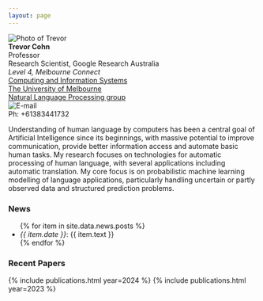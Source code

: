 ```yaml
---
layout: page
---
```


<div class="row">
    <div class="col-sm-3"><img src="{{ site.baseurl }}public/mug18.png" alt="Photo of Trevor"></div> 
    <div class="col-sm-9">
	  <div class="row">
	    <div class="col-sm-5">
	      <b>Trevor Cohn</b>
	      <br>Professor 
              <br>Research Scientist, Google Research Australia
	      <address>
		Level 4, Melbourne Connect 
	      </address>
	    </div>
		<div class="col-sm-5">
		  <a href="http://www.cis.unimelb.edu.au">Computing and Information Systems</a><br/>
		  <a href="http://www.unimelb.edu.au">The University of Melbourne</a><br/>
		  <a href="https://cis.unimelb.edu.au/research/artificial-intelligence/research/Natural-Language-Processing">Natural Language Processing group</a>
		</div>
	  </div>
	  <div class="row">
	    <div class="col-sm-3">
	<script type="text/javascript"><!--
	document.write('<a href="' +
	'&#109;&#097;&#105;&#108;&#116;&#111;&#058;&#116;' +
	'&#099;&#111;&#104;&#110;&#064;&#117;&#110;&#105;' +
	'&#109;&#101;&#108;&#098;&#046;&#101;&#100;&#117;' +
	'&#046;&#097;&#117;&#013;&#010;">' +
	'<span class="glyphicon glyphicon-envelope"></span></a> Email');
	//-->
	</script>
	<noscript><IMG alt="E-mail" border=0 src="./email.jpg"></noscript>
	    </div>
	    <div class="col-sm-7"> Ph: +61383441732 </div>
	    </div>
	</div>
    </div>

<p class="message">
  Understanding of human language by computers has been a central goal of
  Artificial Intelligence since its beginnings, with massive potential to
  improve communication, provide better information access and automate basic
  human tasks. My research focuses on technologies for automatic processing of
  human language, with several applications including automatic translation.
  My core focus is on probabilistic machine learning modelling
  of language applications, particularly handling uncertain
  or partly observed data and structured prediction problems.
</p>

<h3>News</h3>
<ul>
{% for item in site.data.news.posts %}
  <li><i>{{ item.date }}</i>: {{ item.text }}</li>
{% endfor %}
</ul>

<h3>Recent Papers</h3>

{% include publications.html year=2024 %}
{% include publications.html year=2023 %}
